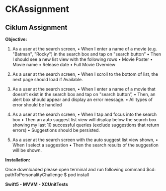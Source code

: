 # CKAssignment

## Ciklum Assignment

**Objective:**

1. As a user at the search screen,
• When I enter a name of a movie (e.g. "Batman", "Rocky") in the search box and tap
on "search button”
• Then I should see a new list view with the following rows
• Movie Poster
• Movie name
• Release date
• Full Movie Overview

2. As a user at the search screen,
• When I scroll to the bottom of list, the next page should load if Available.

3. As a user at the search screen,
• When I enter a name of a movie that doesn’t exist in the search box and tap on
"search button”,
• Then, an alert box should appear and display an error message.
• All types of error should be handled

4. As a user at the search screen,
• When I tap and focus into the search box
• Then an auto suggest list view will display below the search box showing my last
10 successful queries (exclude suggestions that return errors)
• Suggestions should be persisted.

5. As a user at the search screen with the auto suggest list view shown,
• When I select a suggestion
• Then the search results of the suggestion will be shown.


**Installation:**

Once downloaded please open terminal and run following command $cd: pathToPersonalityChallenge $ pod install


**Swift5 - MVVM - XCUnitTests**
